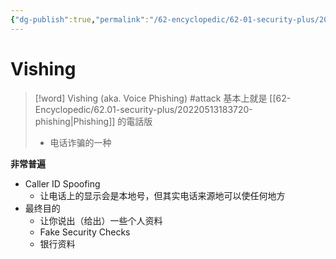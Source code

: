 ```yaml
---
{"dg-publish":true,"permalink":"/62-encyclopedic/62-01-security-plus/20220515152106-vishing/","dgHomeLink":true,"dgPassFrontmatter":false}
---
```



# Vishing

> [!word] Vishing (aka. Voice Phishing) #attack
> 基本上就是 [[62-Encyclopedic/62.01-security-plus/20220513183720-phishing|Phishing]] 的電話版
>
> - 电话诈骗的一种
<!--ID: 1653993498105-->


**非常普遍**

- Caller ID Spoofing
  - 让电话上的显示会是本地号，但其实电话来源地可以使任何地方
- 最终目的
  - 让你说出（给出）一些个人资料
  - Fake Security Checks
  - 银行资料
